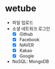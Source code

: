 # wetube

- 파일 업로드
- 소셜 네트워크 로그인
  - [x] Github
  - [x] Facebook
  - [x] NAVER
  - [x] Kakao
  - [x] Google
- NoSQL: MongoDB
